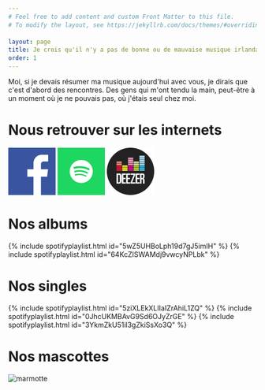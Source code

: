 ```yaml
---
# Feel free to add content and custom Front Matter to this file.
# To modify the layout, see https://jekyllrb.com/docs/themes/#overriding-theme-defaults

layout: page
title: Je crois qu'il n'y a pas de bonne ou de mauvaise musique irlandaise
order: 1
---
```


Moi, si je devais résumer ma musique aujourd'hui avec vous, je dirais que c'est d'abord des rencontres. Des gens qui m'ont tendu la main, peut-être à un moment où je ne pouvais pas, où j'étais seul chez moi.
# Nous retrouver sur les internets
[![Facebook](/images/facebook.png)](https://www.facebook.com/TheIrishFever/)
[![Spotify](/images/spotify.png)](https://open.spotify.com/artist/5L20pFQ2OgglIxjRu4hD9S)
[![Deezer](/images/deezer.png)](https://www.deezer.com/fr/artist/14355049)

# Nos albums
{% include spotifyplaylist.html id="5wZ5UHBoLph19d7gJ5imIH" %}
{% include spotifyplaylist.html id="64KcZISWAMdj9vwcyNPLbk" %}


# Nos singles
{% include spotifyplaylist.html id="5ziXLEkXLIIaIZrAhiL1ZQ" %}
{% include spotifyplaylist.html id="0JhcUKMBAvG9Sd6OJyZrGE" %}
{% include spotifyplaylist.html id="3YkmZkU51il3gZkiSsXo3Q" %}


# Nos mascottes
![marmotte](https://c.tenor.com/jBtva_n5L3YAAAAC/what-nani.gif)